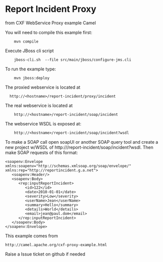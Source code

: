 
Report Incident Proxy
============================

from CXF WebService Proxy example Camel


You will need to compile this example first:
```
	mvn compile
```

Execute JBoss cli script 
```
	jboss-cli.sh  --file src/main/jboss/configure-jms.cli
```
To run the example type:
```
	mvn jboss:deploy
```
The proxied webservice is located at
```
  http://<hostname>/report-incident/proxy/incident
```
The real webservice is located at
```
	http://<hostname>/report-incident/soap/incident
```
The webservice WSDL is exposed at:
```
	http://<hostname>/report-incident/soap/incident?wsdl
```

To make a SOAP call open soapUI or another SOAP query tool and create a new
project w/WSDL of http://<hostname>/report-incident/soap/incident?wsdl.
Then make SOAP requests of this format:
```
<soapenv:Envelope xmlns:soapenv="http://schemas.xmlsoap.org/soap/envelope/" xmlns:rep="http://reportincident.g.a.net">
   <soapenv:Header/>
   <soapenv:Body>
      <rep:inputReportIncident>
         <id>122</id>
         <date>2010-01-01</date>
         <severity>Low</severity>
         <userName>Jean</userName>
         <summary>Hello</summary>
         <details>World</details>
         <email>jean@paul.dom</email>
      </rep:inputReportIncident>
   </soapenv:Body>
</soapenv:Envelope>
```
This example comes from 
```
http://camel.apache.org/cxf-proxy-example.html
```
Raise a Issue ticket on github if needed
